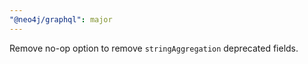 ```yaml
---
"@neo4j/graphql": major
---
```


Remove no-op option to remove `stringAggregation` deprecated fields.
